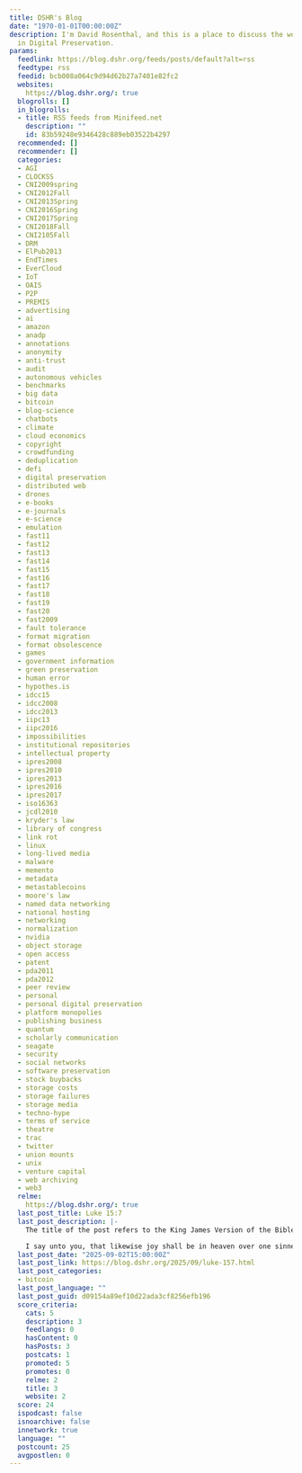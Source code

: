```yaml
---
title: DSHR's Blog
date: "1970-01-01T00:00:00Z"
description: I'm David Rosenthal, and this is a place to discuss the work I'm doing
  in Digital Preservation.
params:
  feedlink: https://blog.dshr.org/feeds/posts/default?alt=rss
  feedtype: rss
  feedid: bcb008a064c9d94d62b27a7401e82fc2
  websites:
    https://blog.dshr.org/: true
  blogrolls: []
  in_blogrolls:
  - title: RSS feeds from Minifeed.net
    description: ""
    id: 83b59248e9346428c889eb03522b4297
  recommended: []
  recommender: []
  categories:
  - AGI
  - CLOCKSS
  - CNI2009spring
  - CNI2012Fall
  - CNI2013Spring
  - CNI2016Spring
  - CNI2017Spring
  - CNI2018Fall
  - CNI2105Fall
  - DRM
  - ElPub2013
  - EndTimes
  - EverCloud
  - IoT
  - OAIS
  - P2P
  - PREMIS
  - advertising
  - ai
  - amazon
  - anadp
  - annotations
  - anonymity
  - anti-trust
  - audit
  - autonomous vehicles
  - benchmarks
  - big data
  - bitcoin
  - blog-science
  - chatbots
  - climate
  - cloud economics
  - copyright
  - crowdfunding
  - deduplication
  - defi
  - digital preservation
  - distributed web
  - drones
  - e-books
  - e-journals
  - e-science
  - emulation
  - fast11
  - fast12
  - fast13
  - fast14
  - fast15
  - fast16
  - fast17
  - fast18
  - fast19
  - fast20
  - fast2009
  - fault tolerance
  - format migration
  - format obsolescence
  - games
  - government information
  - green preservation
  - human error
  - hypothes.is
  - idcc15
  - idcc2008
  - idcc2013
  - iipc13
  - iipc2016
  - impossibilities
  - institutional repositories
  - intellectual property
  - ipres2008
  - ipres2010
  - ipres2013
  - ipres2016
  - ipres2017
  - iso16363
  - jcdl2010
  - kryder's law
  - library of congress
  - link rot
  - linux
  - long-lived media
  - malware
  - memento
  - metadata
  - metastablecoins
  - moore's law
  - named data networking
  - national hosting
  - networking
  - normalization
  - nvidia
  - object storage
  - open access
  - patent
  - pda2011
  - pda2012
  - peer review
  - personal
  - personal digital preservation
  - platform monopolies
  - publishing business
  - quantum
  - scholarly communication
  - seagate
  - security
  - social networks
  - software preservation
  - stock buybacks
  - storage costs
  - storage failures
  - storage media
  - techno-hype
  - terms of service
  - theatre
  - trac
  - twitter
  - union mounts
  - unix
  - venture capital
  - web archiving
  - web3
  relme:
    https://blog.dshr.org/: true
  last_post_title: Luke 15:7
  last_post_description: |-
    The title of the post refers to the King James Version of the Bible:

    I say unto you, that likewise joy shall be in heaven over one sinner that repenteth, more than over ninety and nine just persons,
  last_post_date: "2025-09-02T15:00:00Z"
  last_post_link: https://blog.dshr.org/2025/09/luke-157.html
  last_post_categories:
  - bitcoin
  last_post_language: ""
  last_post_guid: d09154a89ef10d22ada3cf8256efb196
  score_criteria:
    cats: 5
    description: 3
    feedlangs: 0
    hasContent: 0
    hasPosts: 3
    postcats: 1
    promoted: 5
    promotes: 0
    relme: 2
    title: 3
    website: 2
  score: 24
  ispodcast: false
  isnoarchive: false
  innetwork: true
  language: ""
  postcount: 25
  avgpostlen: 0
---
```

